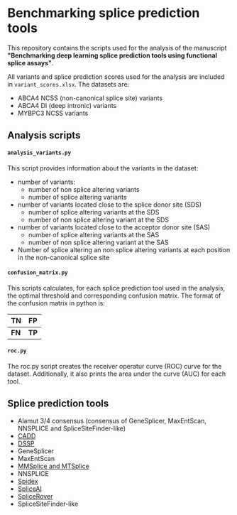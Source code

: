# Benchmarking splice prediction tools

This repository contains the scripts used for the analysis of the manuscript **"Benchmarking deep learning splice prediction tools using functional splice assays"**.

All variants and splice prediction scores used for the analysis are included in `variant_scores.xlsx`. The datasets are:
- ABCA4 NCSS (non-canonical splice site) variants
- ABCA4 DI (deep intronic) variants
- MYBPC3 NCSS variants


## Analysis scripts

#### `analysis_variants.py`
This script provides information about the variants in the dataset:
- number of variants:  
    - number of non splice altering variants
    - number of splice altering variants
- number of variants located close to the splice donor site (SDS)
    - number of splice altering variants at the SDS
    - number of non splice altering variant at the SDS
- number of variants located close to the acceptor donor site (SAS)
    - number of splice altering variants at the SAS
    - number of non splice altering variant at the SAS
- Number of splice altering an non splice altering variants at each position in the non-canonical splice site

#### `confusion_matrix.py`
This scripts calculates, for each splice prediction tool used in the analysis, the optimal threshold and corresponding confusion matrix. The format of the confusion matrix in python is:

| TN | FP |
|-|-|
| **FN** | **TP** |

#### `roc.py`
The roc.py script creates the receiver operatur curve (ROC) curve for the dataset. Additionally, it also prints the area under the curve (AUC) for each tool. 


## Splice prediction tools

* Alamut 3/4 consensus (consensus of GeneSplicer, MaxEntScan, NNSPLICE and SpliceSiteFinder-like)
* [CADD](https://cadd.gs.washington.edu/score)
* [DSSP](https://github.com/DSSP-github/DSSP)
* GeneSplicer
* MaxEntScan
* [MMSplice and MTSplice](https://github.com/gagneurlab/MMSplice_MTSplice)
* NNSPLICE
* [Spidex](http://tools.genes.toronto.edu/)
* [SpliceAI](https://github.com/Illumina/SpliceAI)
* [SpliceRover](http://bioit2.irc.ugent.be/rover/splicerover)
* SpliceSiteFinder-like

